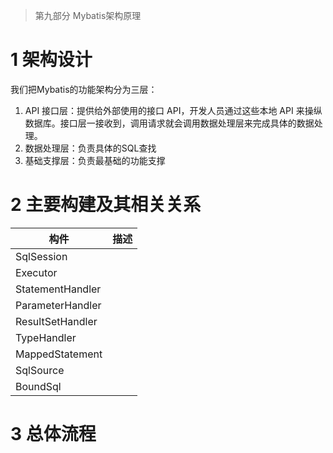 > 第九部分 Mybatis架构原理

# 1 架构设计

我们把Mybatis的功能架构分为三层：

1. API 接口层：提供给外部使用的接口 API，开发人员通过这些本地 API 来操纵数据库。接口层一接收到，调用请求就会调用数据处理层来完成具体的数据处理。
2. 数据处理层：负责具体的SQL查找
3. 基础支撑层：负责最基础的功能支撑

# 2 主要构建及其相关关系

| 构件             | 描述 |
| ---------------- | ---- |
| SqlSession       |      |
| Executor         |      |
| StatementHandler |      |
| ParameterHandler |      |
| ResultSetHandler |      |
| TypeHandler      |      |
| MappedStatement  |      |
| SqlSource        |      |
| BoundSql         |      |



# 3 总体流程